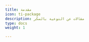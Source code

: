 ```yaml
---
title: مقدمة
icon: ti-package
description: مقالات عن التوعية بالسكر
type: docs
weight: 1

---
```

